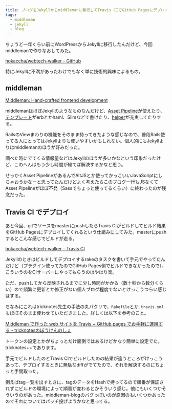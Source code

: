 ```yaml
---
title: ブログをJekyllからmiddlemanに移行してTravis CIでGitHub Pagesにデプロイするようにした
tags:
  - middleman
  - jekyll
  - blog
---
```


ちょうど一年くらい前にWordPressからJekyllに移行したんだけど、今回middlemanで作りなおしてみた。

[hokaccha/webtech-walker - GitHub](https://github.com/hokaccha/webtech-walker)

特にJekyllに不満があったわけでもなく単に技術的興味によるもの。

## middleman

[Middleman: Hand-crafted frontend development](http://middlemanapp.com/)

middlemanはほぼJekyllのようなものなんだけど、[Asset Pipeline](http://middlemanapp.com/asset-pipeline/)が使えたり、[テンプレート](http://middlemanapp.com/templates/)がerbとかhaml、Slimなどで書けたり、[helper](http://middlemanapp.com/helpers/)が充実してたりする。

RailsのViewまわりの機能をそのまま持ってきたような感じなので、普段Rails使ってる人にとってはJekyllよりも使いやすいかもしれない。個人的にもJekyllよりはmiddlemanのほうが好みだった。

調べた時にでてくる情報量などはJekyllのほうが多いかなという印象だったけど、このへんはもう少し時間が経てば解決するかなと思う。

せっかくAsset PipelineがあるんでAltJSとか使ってかっこいいJavaScriptにしちゃおうかなーと思ってたんだけどよく考えたらこのブログ一行もJSなくてAsset Pipelineがほぼ不発（Sassでちょっと使ってるくらい）に終わったのが残念だった。

## Travis CI でデプロイ

あと今回、gitでソースをmasterにpushしたらTravis CIがビルドしてビルド結果をGitHub Pagesにデプロイしてくれるという仕組みにしてみた。masterにpushするとこんな感じでビルドが走る。

[hokaccha/webtech-walker - Travis CI](https://travis-ci.org/hokaccha/webtech-walker/builds/10609434)

Jekyllのときはビルドしてデプロイするrakeのタスクを書いて手元でやってたんだけど（プラグイン使ってたのでGitHub Pages側でビルドできなかったので）、こういうのをCIサーバーにやってもらうのはやはり楽。

ただ、pushしてから反映されるまでに少し時間がかかる（数十秒から数分くらい）ので頻繁に更新とか修正がない個人ブログ程度でないとけっこうつらい感じはする。

ちなみにこれはtricknotes先生の手法の丸パクリで、`Rakefile`とか`.travis.yml`もほぼそのまま使わせていただきました。詳しくは以下を参考のこと。

[Middleman で作った web サイトを Travis + GitHub pages でお手軽に運用する - tricknotesのぼうけんのしょ](http://tricknotes.hateblo.jp/entry/2013/06/17/020229)

トークンの設定とかがちょっとだけ面倒ではあるけどかなり簡単に設定でた。tricknotes++であります。

手元でビルドしたのとTravis CIでビルドしたのの結果が違うところがけっこうあって、デプロイするときに無駄なdiffがでてたので、それを解決するのにちょっと手間取った。

例えばtag一覧を出すときに、tagのデータをHashで持ってるので順番が保証されずにビルドの環境によって順番が変わるとかそういう感じ。他にもいくつかそういうのがあった。middleman-blogのバグっぽいのが原因のもいくつかあったのでそれについてはパッチ投げようかなと思ってる。
